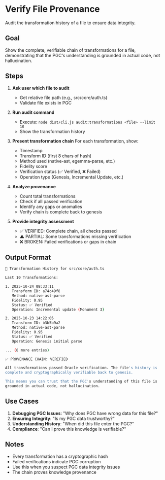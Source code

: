 # Verify File Provenance

Audit the transformation history of a file to ensure data integrity.

## Goal

Show the complete, verifiable chain of transformations for a file, demonstrating that the PGC's understanding is grounded in actual code, not hallucination.

## Steps

1. **Ask user which file to audit**
   - Get relative file path (e.g., src/core/auth.ts)
   - Validate file exists in PGC

2. **Run audit command**
   - Execute: `node dist/cli.js audit:transformations <file> --limit 10`
   - Show the transformation history

3. **Present transformation chain**
   For each transformation, show:
   - Timestamp
   - Transform ID (first 8 chars of hash)
   - Method used (native-ast, egemma-parse, etc.)
   - Fidelity score
   - Verification status (✅ Verified, ❌ Failed)
   - Operation type (Genesis, Incremental Update, etc.)

4. **Analyze provenance**
   - Count total transformations
   - Check if all passed verification
   - Identify any gaps or anomalies
   - Verify chain is complete back to genesis

5. **Provide integrity assessment**
   - ✅ VERIFIED: Complete chain, all checks passed
   - ⚠️ PARTIAL: Some transformations missing verification
   - ❌ BROKEN: Failed verifications or gaps in chain

## Output Format

```bash
📜 Transformation History for src/core/auth.ts

Last 10 Transformations:

1. 2025-10-24 08:33:11
   Transform ID: a74c49f8
   Method: native-ast-parse
   Fidelity: 0.95
   Status: ✅ Verified
   Operation: Incremental update (Monument 3)

2. 2025-10-23 14:22:05
   Transform ID: b3b5b9a2
   Method: native-ast-parse
   Fidelity: 0.95
   Status: ✅ Verified
   Operation: Genesis initial parse

... (8 more entries)

✅ PROVENANCE CHAIN: VERIFIED

All transformations passed Oracle verification. The file's history is
complete and cryptographically verifiable back to genesis.

This means you can trust that the PGC's understanding of this file is
grounded in actual code, not hallucination.
```

## Use Cases

1. **Debugging PGC Issues**: "Why does PGC have wrong data for this file?"
2. **Ensuring Integrity**: "Is my PGC data trustworthy?"
3. **Understanding History**: "When did this file enter the PGC?"
4. **Compliance**: "Can I prove this knowledge is verifiable?"

## Notes

- Every transformation has a cryptographic hash
- Failed verifications indicate PGC corruption
- Use this when you suspect PGC data integrity issues
- The chain proves knowledge provenance
